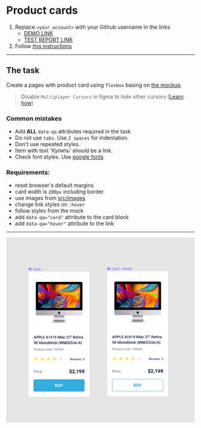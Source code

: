 # Product cards
1. Replace `<your_account>` with your Github username in the links
    - [DEMO LINK](https://olyspring1.github.io/layout_product-cards/) <br>
    - [TEST REPORT LINK](https://olyspring1.github.io/layout_product-cards/report/html_report/)
2. Follow [this instructions](https://mate-academy.github.io/layout_task-guideline/)
___

## The task
Create a pages with product card using `flexbox` basing on [the mockup](https://www.figma.com/file/bS8N1lTT0Ew0Brf1Nfl36iMV/Product-Cards?node-id=0%3A1).

> Disable `Multiplayer Cursors` in figma to hide other cursors ([Learn how](https://mate-academy.github.io/layout_task-guideline/figma.html#multiplayer-cursors))

### Common mistakes
- Add **ALL** `data-qa` attributes required in the task
- Do not use `tabs`. Use `2 spaces` for indentation.
- Don't use repeated styles.
- Item with text 'Купить' should be a link.
- Check font styles. Use [google fonts](https://fonts.google.com/)

### Requirements:
- reset browser's default margins
- card width is `200px` including border
- use images from [src/images](src/images)
- change link styles on `:hover`
- follow styles from the mock
- add `data-qa="card"` attribute to the card block
- add `data-qa="hover"` attribute to the link
---
![screenshot](./references/card-example.png)
